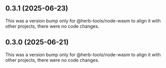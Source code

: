 ## 0.3.1 (2025-06-23)

This was a version bump only for @herb-tools/node-wasm to align it with other projects, there were no code changes.

## 0.3.0 (2025-06-21)

This was a version bump only for @herb-tools/node-wasm to align it with other projects, there were no code changes.